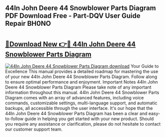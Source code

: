 ## 44In John Deere 44 Snowblower Parts Diagram PDF Download Free - Part-DQV User Guide Repair BH0NO

# <h2><a href="http://dfoqflt.blite.top/?on=44In+John+Deere+44+Snowblower+Parts+Diagram">🔗Download New 👉🔴 44In John Deere 44 Snowblower Parts Diagram</a></h2>

[![44In John Deere 44 Snowblower Parts Diagram download](https://i.imgur.com/lujVjoI.png)](http://dfoqflt.blite.top/?on=44In+John+Deere+44+Snowblower+Parts+Diagram)
Your Guide to Excellence This manual provides a detailed roadmap for mastering the use of your new 44In John Deere 44 Snowblower Parts Diagram. Follow along to ensure optimal performance and enjoyment. Important Notes 44In John Deere 44 Snowblower Parts Diagram Please take note of any important information throughout this manual. 44In John Deere 44 Snowblower Parts Diagram comes with an array of advanced features, including voice commands, customizable settings, multi-language support, and automatic backups, all accessible through the user interface. It's our hope that the 44In John Deere 44 Snowblower Parts Diagram has been a clear and easy-to-follow guide in helping you get started with your new product. Should you require any assistance or clarification, please do not hesitate to contact our customer support team.
